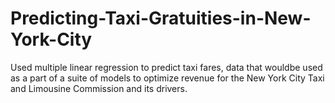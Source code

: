 # Predicting-Taxi-Gratuities-in-New-York-City
Used multiple linear regression to predict taxi fares, data that wouldbe used as a part of a suite of models to optimize revenue for the New York City Taxi and Limousine Commission and its drivers.
